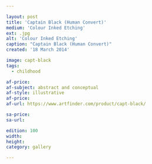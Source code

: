 ```yaml
---

layout: post
title: 'Captain Black (Human Convert)'
medium: 'Colour Inked Etching'
ext: .jpg
alt: 'Colour Inked Etching'
caption: "Captain Black (Human Convert)"
created: '18 March 2014'

image: capt-black
tags:
  - childhood

af-price:
af-subject: abstract and conceptual
af-style: illustrative
af-price:
af-url: https://www.artfinder.com/product/capt-black/

sa-price:
sa-url:

edition: 100
width:
height:
category: gallery

---
```

